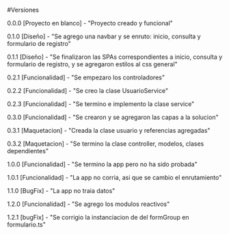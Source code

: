 #Versiones

0.0.0 [Proyecto en blanco] - "Proyecto creado y funcional"

0.1.0 [Diseño] - "Se agrego una navbar y se enruto: inicio, consulta y formulario de registro"

0.1.1 [Diseño] - "Se finalizaron las SPAs correspondientes a inicio, consulta y formulario de registro, y se agregaron estilos al css general"

0.2.1 [Funcionalidad] - "Se empezaro los controladores"

0.2.2 [Funcionalidad] - "Se creo la clase UsuarioService"

0.2.3 [Funcionalidad] - "Se termino e implemento la clase service"

0.3.0 [Funcionalidad] - "Se crearon y se agregaron las capas a la solucion"

0.3.1 [Maquetacion] - "Creada la clase usuario y referencias agregadas"

0.3.2 [Maquetacion] - "Se termino la clase controller, modelos, clases dependientes"

1.0.0 [Funcionalidad] - "Se termino la app pero no ha sido probada"

1.0.1 [Funcionalidad] - "La app no corria, asi que se cambio el enrutamiento"

1.1.0 [BugFix] - "La app no traia datos"

1.2.0 [Funcionalidad] - "Se agrego los modulos reactivos"

1.2.1 [bugFix] - "Se corrigio la instanciacion de del formGroup en formulario.ts"
